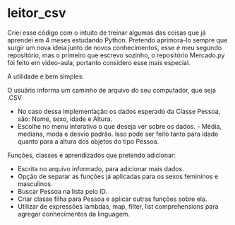 # leitor_csv

Criei esse código com o intuito de treinar algumas das coisas que já aprendei em 4 meses estudando Python. Pretendo aprimora-lo sempre que surgir um nova
ideia junto de novos conhecimentos, esse é meu segundo repositório, mas o primeiro que escrevo sozinho, o repositório Mercado.py foi feito em video-aula, 
portanto considero esse mais especial. 

A utilidade é bem simples:

O usuário informa um caminho de arquivo do seu computador, que seja .CSV
  - No caso dessa implementação os dados esperado da Classe Pessoa, são: Nome, sexo, idade e Altura.
  - Escolhe no menu interativo o que deseja ver sobre os dados.
        - Média, mediana, moda e desvio padrão. Isso pode ser feito tanto para idade quanto para a altura dos objetos do tipo Pessoa.
    
 Funções, classes e aprendizados que pretendo adicionar:
  - Escrita no arquivo informado, para adicionar mais dados.
  - Opção de separar as funções já aplicadas para os sexos femininos e masculinos.
  - Buscar Pessoa na lista pelo ID.
  - Criar classe filha para Pessoa e aplicar outras funções sobre ela.
  - Utilizar de expressões lambdas, map, filter, list comprehensions para agregar conhecimentos da linguagem. 

